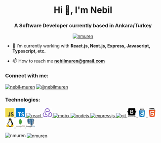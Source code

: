 <h1 align="center">Hi 👋, I'm Nebil</h1>
<h3 align="center">A Software Developer currently based in Ankara/Turkey</h3>

<p align="center"> <a href="https://github.com/ryo-ma/github-profile-trophy"><img src="https://github-profile-trophy.vercel.app/?username=nmuren" alt="nmuren" /></a> </p>

- 🌱 I’m currently working with **React.js, Next.js, Express, Javascript, Typescript, etc.**

- 📫 How to reach me **nebilmuren@gmail.com**

<h3 align="left">Connect with me:</h3>
<p align="left">
<a href="https://linkedin.com/in/nebil-muren" target="_blank"><img align="center" src="https://cdn-icons-png.flaticon.com/512/174/174857.png" alt="nebil-muren" height="30" width="30" /></a>
<a href="https://medium.com/@nebilmuren" target="_blank"><img align="center" src="https://cdn.jsdelivr.net/npm/simple-icons@3.0.1/icons/medium.svg" alt="@nebilmuren" height="30" width="40" /></a>
</p>

<h3 align="left">Technologies:</h3>
<p align="left"> 
<a href="https://developer.mozilla.org/en-US/docs/Web/JavaScript" target="_blank"> <img src="https://raw.githubusercontent.com/devicons/devicon/master/icons/javascript/javascript-original.svg" alt="javascript" width="30" height="30"/> </a>
<a href="https://www.typescriptlang.org" target="_blank"> <img src="https://raw.githubusercontent.com/devicons/devicon/master/icons/typescript/typescript-original.svg" alt="typescript" width="30" height="30"/> </a> 
<a href="https://reactjs.org/" target="_blank"> <img src="https://upload.wikimedia.org/wikipedia/commons/thumb/4/47/React.svg/1200px-React.svg.png" alt="react" width="33" height="30"/> </a> 
  <a href="https://redux-toolkit.js.org" target="_blank"> <img src="https://raw.githubusercontent.com/devicons/devicon/master/icons/redux/redux-original.svg" alt="redux toolkit" width="30" height="30"/> </a> 
<a href="https://mobx.js.org/" target="_blank"> <img src="https://mobx.js.org/assets/mobx.png" alt="mobx" width="33" height="30"/> </a> 
<a href="https://nodejs.org/" target="_blank"> <img src="https://nodejs.org/static/images/favicons/favicon.png" alt="nodejs" width="30" height="30"/> </a>
<a href="https://expressjs.com/" target="_blank"> <img src="https://expressjs.com/images/favicon.png" alt="expressjs" width="30" height="28"/> </a> 
<a href="https://git-scm.com/" target="_blank"> <img src="https://www.vectorlogo.zone/logos/git-scm/git-scm-icon.svg" alt="git" width="30" height="30"/> </a>
<a href="https://getbootstrap.com" target="_blank"> <img src="https://raw.githubusercontent.com/devicons/devicon/master/icons/bootstrap/bootstrap-plain-wordmark.svg" alt="bootstrap" width="30" height="30"/> </a>
<a href="https://www.w3schools.com/css/" target="_blank"> <img src="https://raw.githubusercontent.com/devicons/devicon/master/icons/css3/css3-original-wordmark.svg" alt="css3" width="28" height="28"/> </a> 
<a href="https://www.w3.org/html/" target="_blank"> <img src="https://raw.githubusercontent.com/devicons/devicon/master/icons/html5/html5-original-wordmark.svg" alt="html5" width="30" height="30"/> </a> 
<a href="https://www.linux.org/" target="_blank"> <img src="https://raw.githubusercontent.com/devicons/devicon/master/icons/linux/linux-original.svg" alt="linux" width="30" height="30"/> </a> 
<a href="https://www.mongodb.com/" target="_blank"> <img src="https://raw.githubusercontent.com/devicons/devicon/master/icons/mongodb/mongodb-original-wordmark.svg" alt="mongodb" width="30" height="30"/> </a>
<a href="https://www.postgresql.org" target="_blank"> <img src="https://raw.githubusercontent.com/devicons/devicon/master/icons/postgresql/postgresql-original-wordmark.svg" alt="postgresql" width="30" height="30"/> </a>

</p>

<p><img align="left" src="https://github-readme-stats.vercel.app/api/top-langs?username=nmuren&show_icons=true&theme=radical&locale=en&layout=compact" alt="nmuren" /></p>

<p>&nbsp;<img align="center" src="https://github-readme-stats.vercel.app/api?username=nmuren&show_icons=true&theme=dark&locale=en" alt="nmuren" width="50%" /></p>

